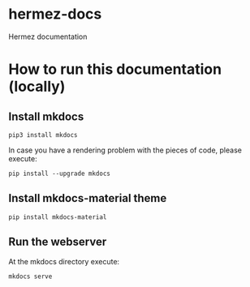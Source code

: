 # hermez-docs
Hermez documentation

# How to run this documentation (locally)
## Install mkdocs
```
pip3 install mkdocs
```

In case you have a rendering problem with the pieces of code, please execute:
```
pip install --upgrade mkdocs
```

## Install mkdocs-material theme
```
pip install mkdocs-material
```

## Run the webserver
At the mkdocs directory execute:

```
mkdocs serve
```
